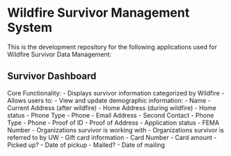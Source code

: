 # Wildfire Survivor Management System

This is the development repository for the following applications used for Wildfire Survivor Data Management:

## Survivor Dashboard
Core Functionality:
    - Displays survivor information categorized by Wildfire
    - Allows users to:
        - View and update demographic information:
            - Name
            - Current Address (after wildfire)
            - Home Address (during wildfire)
                - Home status
            - Phone Type
            - Phone
            - Email Address
            - Second Contact
                - Phone Type
                - Phone
            - Proof of ID
            - Proof of Address
            - Application status
            - FEMA Number
            - Organizations survivor is working with
            - Organizations survivor is referred to by UW
            - Gift card information
                - Card Number
                - Card amount
                - Picked up?
                    - Date of pickup
                - Mailed?
                    - Date of mailing
